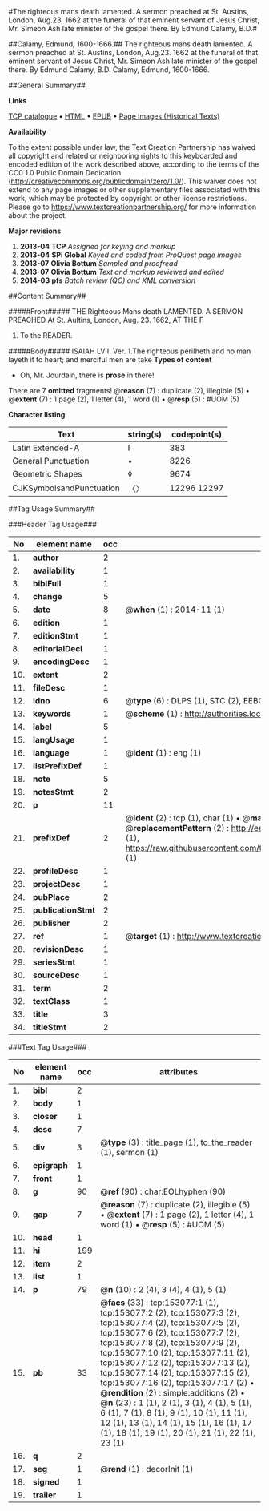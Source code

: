 #The righteous mans death lamented. A sermon preached at St. Austins, London, Aug.23. 1662 at the funeral of that eminent servant of Jesus Christ, Mr. Simeon Ash late minister of the gospel there. By Edmund Calamy, B.D.#

##Calamy, Edmund, 1600-1666.##
The righteous mans death lamented. A sermon preached at St. Austins, London, Aug.23. 1662 at the funeral of that eminent servant of Jesus Christ, Mr. Simeon Ash late minister of the gospel there. By Edmund Calamy, B.D.
Calamy, Edmund, 1600-1666.

##General Summary##

**Links**

[TCP catalogue](http://www.ota.ox.ac.uk/tcp/)  • 
[HTML](http://tei.it.ox.ac.uk/tcp/Texts-HTML/free/A79/A79010.html)  • 
[EPUB](http://tei.it.ox.ac.uk/tcp/Texts-EPUB/free/A79/A79010.epub) • 
[Page images (Historical Texts)](https://historicaltexts.jisc.ac.uk/eebo-99895693e)

**Availability**

To the extent possible under law, the Text Creation Partnership has waived all copyright and related or neighboring rights to this keyboarded and encoded edition of the work described above, according to the terms of the CC0 1.0 Public Domain Dedication (http://creativecommons.org/publicdomain/zero/1.0/). This waiver does not extend to any page images or other supplementary files associated with this work, which may be protected by copyright or other license restrictions. Please go to https://www.textcreationpartnership.org/ for more information about the project.

**Major revisions**

1. __2013-04__ __TCP__ *Assigned for keying and markup*
1. __2013-04__ __SPi Global__ *Keyed and coded from ProQuest page images*
1. __2013-07__ __Olivia Bottum__ *Sampled and proofread*
1. __2013-07__ __Olivia Bottum__ *Text and markup reviewed and edited*
1. __2014-03__ __pfs__ *Batch review (QC) and XML conversion*

##Content Summary##

#####Front#####
THE Righteous Mans death LAMENTED. A SERMON PREACHED At St. Auſtins, London, Aug. 23. 1662, AT THE F
1. To the READER.

#####Body#####
ISAIAH LVII. Ver. 1.The righteous periſheth and no man layeth it to heart; and merciful men are take
**Types of content**

  * Oh, Mr. Jourdain, there is **prose** in there!

There are 7 **omitted** fragments! 
 @__reason__ (7) : duplicate (2), illegible (5)  •  @__extent__ (7) : 1 page (2), 1 letter (4), 1 word (1)  •  @__resp__ (5) : #UOM (5)

**Character listing**


|Text|string(s)|codepoint(s)|
|---|---|---|
|Latin Extended-A|ſ|383|
|General Punctuation|•|8226|
|Geometric Shapes|◊|9674|
|CJKSymbolsandPunctuation|〈〉|12296 12297|

##Tag Usage Summary##

###Header Tag Usage###

|No|element name|occ|attributes|
|---|---|---|---|
|1.|__author__|2||
|2.|__availability__|1||
|3.|__biblFull__|1||
|4.|__change__|5||
|5.|__date__|8| @__when__ (1) : 2014-11 (1)|
|6.|__edition__|1||
|7.|__editionStmt__|1||
|8.|__editorialDecl__|1||
|9.|__encodingDesc__|1||
|10.|__extent__|2||
|11.|__fileDesc__|1||
|12.|__idno__|6| @__type__ (6) : DLPS (1), STC (2), EEBO-CITATION (1), PROQUEST (1), VID (1)|
|13.|__keywords__|1| @__scheme__ (1) : http://authorities.loc.gov/ (1)|
|14.|__label__|5||
|15.|__langUsage__|1||
|16.|__language__|1| @__ident__ (1) : eng (1)|
|17.|__listPrefixDef__|1||
|18.|__note__|5||
|19.|__notesStmt__|2||
|20.|__p__|11||
|21.|__prefixDef__|2| @__ident__ (2) : tcp (1), char (1)  •  @__matchPattern__ (2) : ([0-9\-]+):([0-9IVX]+) (1), (.+) (1)  •  @__replacementPattern__ (2) : http://eebo.chadwyck.com/downloadtiff?vid=$1&page=$2 (1), https://raw.githubusercontent.com/textcreationpartnership/Texts/master/tcpchars.xml#$1 (1)|
|22.|__profileDesc__|1||
|23.|__projectDesc__|1||
|24.|__pubPlace__|2||
|25.|__publicationStmt__|2||
|26.|__publisher__|2||
|27.|__ref__|1| @__target__ (1) : http://www.textcreationpartnership.org/docs/. (1)|
|28.|__revisionDesc__|1||
|29.|__seriesStmt__|1||
|30.|__sourceDesc__|1||
|31.|__term__|2||
|32.|__textClass__|1||
|33.|__title__|3||
|34.|__titleStmt__|2||


###Text Tag Usage###

|No|element name|occ|attributes|
|---|---|---|---|
|1.|__bibl__|2||
|2.|__body__|1||
|3.|__closer__|1||
|4.|__desc__|7||
|5.|__div__|3| @__type__ (3) : title_page (1), to_the_reader (1), sermon (1)|
|6.|__epigraph__|1||
|7.|__front__|1||
|8.|__g__|90| @__ref__ (90) : char:EOLhyphen (90)|
|9.|__gap__|7| @__reason__ (7) : duplicate (2), illegible (5)  •  @__extent__ (7) : 1 page (2), 1 letter (4), 1 word (1)  •  @__resp__ (5) : #UOM (5)|
|10.|__head__|1||
|11.|__hi__|199||
|12.|__item__|2||
|13.|__list__|1||
|14.|__p__|79| @__n__ (10) : 2 (4), 3 (4), 4 (1), 5 (1)|
|15.|__pb__|33| @__facs__ (33) : tcp:153077:1 (1), tcp:153077:2 (2), tcp:153077:3 (2), tcp:153077:4 (2), tcp:153077:5 (2), tcp:153077:6 (2), tcp:153077:7 (2), tcp:153077:8 (2), tcp:153077:9 (2), tcp:153077:10 (2), tcp:153077:11 (2), tcp:153077:12 (2), tcp:153077:13 (2), tcp:153077:14 (2), tcp:153077:15 (2), tcp:153077:16 (2), tcp:153077:17 (2)  •  @__rendition__ (2) : simple:additions (2)  •  @__n__ (23) : 1 (1), 2 (1), 3 (1), 4 (1), 5 (1), 6 (1), 7 (1), 8 (1), 9 (1), 10 (1), 11 (1), 12 (1), 13 (1), 14 (1), 15 (1), 16 (1), 17 (1), 18 (1), 19 (1), 20 (1), 21 (1), 22 (1), 23 (1)|
|16.|__q__|2||
|17.|__seg__|1| @__rend__ (1) : decorInit (1)|
|18.|__signed__|1||
|19.|__trailer__|1||
